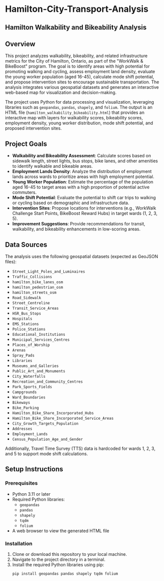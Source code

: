 # Hamilton-City-Transport-Analysis
## Hamilton Walkability and Bikeability Analysis

## Overview
This project analyzes walkability, bikeability, and related infrastructure metrics for the City of Hamilton, Ontario, as part of the "WorkWalk & BikeBoost" program. The goal is to identify areas with high potential for promoting walking and cycling, assess employment land density, evaluate the young worker population (aged 16-45), calculate mode shift potential, and propose intervention sites to encourage sustainable transportation. The analysis integrates various geospatial datasets and generates an interactive web-based map for visualization and decision-making.

The project uses Python for data processing and visualization, leveraging libraries such as `geopandas`, `pandas`, `shapely`, and `folium`. The output is an HTML file (`hamilton_walkability_bikeability.html`) that provides an interactive map with layers for walkability scores, bikeability scores, employment density, young worker distribution, mode shift potential, and proposed intervention sites.

## Project Goals
- **Walkability and Bikeability Assessment**: Calculate scores based on sidewalk length, street lights, bus stops, bike lanes, and other amenities to identify walkable and bikeable areas.
- **Employment Lands Density**: Analyze the distribution of employment lands across wards to prioritize areas with high employment potential.
- **Young Worker Population**: Estimate the percentage of the population aged 16-45 to target areas with a high proportion of potential active commuters.
- **Mode Shift Potential**: Evaluate the potential to shift car trips to walking or cycling based on demographic and infrastructure data.
- **Intervention Sites**: Propose locations for interventions (e.g., WorkWalk Challenge Start Points, BikeBoost Reward Hubs) in target wards (1, 2, 3, 5).
- **Improvement Suggestions**: Provide recommendations for transit, walkability, and bikeability enhancements in low-scoring areas.

## Data Sources
The analysis uses the following geospatial datasets (expected as GeoJSON files):
- `Street_Light_Poles_and_Luminaires`
- `Traffic_Collisions`
- `hamilton_bike_lanes_osm`
- `hamilton_pedestrian_osm`
- `hamilton_streets_osm`
- `Road_Sidewalk`
- `Street_Centreline`
- `Transit_Service_Areas`
- `HSR_Bus_Stops`
- `Hospitals`
- `EMS_Stations`
- `Police_Stations`
- `Educational_Institutions`
- `Municipal_Services_Centres`
- `Places_of_Worship`
- `Arenas`
- `Spray_Pads`
- `Libraries`
- `Museums_and_Galleries`
- `Public_Art_and_Monuments`
- `City_Waterfalls`
- `Recreation_and_Community_Centres`
- `Park_Sports_Fields`
- `Campgrounds`
- `Ward_Boundaries`
- `Bikeways`
- `Bike_Parking`
- `Hamilton_Bike_Share_Incorporated_Hubs`
- `Hamilton_Bike_Share_Incorporated_Service_Areas`
- `City_Growth_Targets_Population`
- `Addresses`
- `Employment_Lands`
- `Census_Population_Age_and_Gender`

Additionally, Travel Time Survey (TTS) data is hardcoded for wards 1, 2, 3, and 5 to support mode shift calculations.

## Setup Instructions

### Prerequisites
- Python 3.11 or later
- Required Python libraries:
  - `geopandas`
  - `pandas`
  - `shapely`
  - `tqdm`
  - `folium`
- A web browser to view the generated HTML file

### Installation
1. Clone or download this repository to your local machine.
2. Navigate to the project directory in a terminal.
3. Install the required Python libraries using pip:
   ```bash
   pip install geopandas pandas shapely tqdm folium
